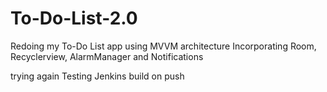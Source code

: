 # To-Do-List-2.0
Redoing my To-Do List app using MVVM architecture
Incorporating Room, Recyclerview, AlarmManager and Notifications

trying again
Testing Jenkins build on push
